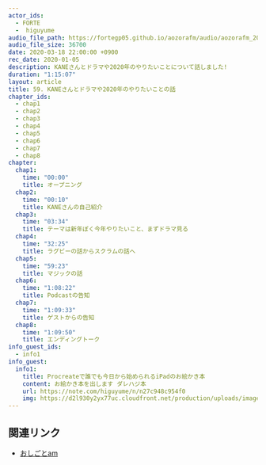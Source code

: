 ```yaml
---
actor_ids:
  - FORTE
  -  higuyume
audio_file_path: https://fortegp05.github.io/aozorafm/audio/aozorafm_20200318_01.mp3
audio_file_size: 36700
date: 2020-03-18 22:00:00 +0900
rec_date: 2020-01-05
description: KANEさんとドラマや2020年のやりたいことについて話しました!
duration: "1:15:07"
layout: article
title: 59. KANEさんとドラマや2020年のやりたいことの話
chapter_ids:
  - chap1
  - chap2
  - chap3
  - chap4
  - chap5
  - chap6
  - chap7
  - chap8
chapter:
  chap1:
    time: "00:00"
    title: オープニング
  chap2:
    time: "00:10"
    title: KANEさんの自己紹介
  chap3:
    time: "03:34"
    title: テーマは新年ぽく今年やりたいこと、まずドラマ見る
  chap4:
    time: "32:25"
    title: ラグビーの話からスクラムの話へ
  chap5:
    time: "59:23"
    title: マジックの話
  chap6:
    time: "1:08:22"
    title: Podcastの告知
  chap7:
    time: "1:09:33"
    title: ゲストからの告知
  chap8:
    time: "1:09:50"
    title: エンディングトーク
info_guest_ids:
  - info1
info_guest:
  info1:
    title: Procreateで誰でも今日から始められるiPadのお絵かき本
    content: お絵かき本を出します ダレハジ本
    url: https://note.com/higuyume/n/n27c948c954f0
    img: https://d2l930y2yx77uc.cloudfront.net/production/uploads/images/17911837/rectangle_large_type_2_6e84a0b90d4dddf7a7fdb73299d63c66.jpeg
---
```


## 関連リンク
- [おしごとam](https://www.oshigotoam.com/)
